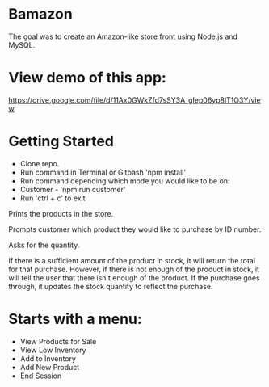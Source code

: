 # Bamazon

The goal was to create an Amazon-like store front using Node.js and MySQL.

# View demo of this app:
https://drive.google.com/file/d/11Ax0GWkZfd7sSY3A_gIep06yp8lT1Q3Y/view

# Getting Started
* Clone repo.
* Run command in Terminal or Gitbash 'npm install'
* Run command depending which mode you would like to be on:
* Customer - 'npm run customer'
* Run 'ctrl + c' to exit 


Prints the products in the store.

Prompts customer which product they would like to purchase by ID number.

Asks for the quantity.

If there is a sufficient amount of the product in stock, it will return the total for that purchase.
However, if there is not enough of the product in stock, it will tell the user that there isn't enough of the product.
If the purchase goes through, it updates the stock quantity to reflect the purchase.



# Starts with a menu:

* View Products for Sale
* View Low Inventory
* Add to Inventory
* Add New Product
* End Session

